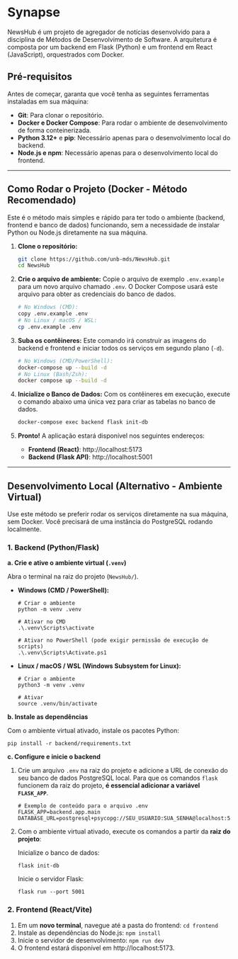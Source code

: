 # Synapse

NewsHub é um projeto de agregador de notícias desenvolvido para a disciplina de Métodos de Desenvolvimento de Software. A arquitetura é composta por um backend em Flask (Python) e um frontend em React (JavaScript), orquestrados com Docker.

## Pré-requisitos

Antes de começar, garanta que você tenha as seguintes ferramentas instaladas em sua máquina:

- **Git**: Para clonar o repositório.
- **Docker e Docker Compose**: Para rodar o ambiente de desenvolvimento de forma conteinerizada.
- **Python 3.12+** e **pip**: Necessário apenas para o desenvolvimento local do backend.
- **Node.js e npm**: Necessário apenas para o desenvolvimento local do frontend.

---

## Como Rodar o Projeto (Docker - Método Recomendado)

Este é o método mais simples e rápido para ter todo o ambiente (backend, frontend e banco de dados) funcionando, sem a necessidade de instalar Python ou Node.js diretamente na sua máquina.

1.  **Clone o repositório:**

    ```sh
    git clone https://github.com/unb-mds/NewsHub.git
    cd NewsHub
    ```

2.  **Crie o arquivo de ambiente:**
    Copie o arquivo de exemplo `.env.example` para um novo arquivo chamado `.env`. O Docker Compose usará este arquivo para obter as credenciais do banco de dados.

    ```sh
    # No Windows (CMD):
    copy .env.example .env
    # No Linux / macOS / WSL:
    cp .env.example .env
    ```

3.  **Suba os contêineres:**
    Este comando irá construir as imagens do backend e frontend e iniciar todos os serviços em segundo plano (`-d`).

    ```sh
    # No Windows (CMD/PowerShell):
    docker-compose up --build -d
    # No Linux (Bash/Zsh):
    docker compose up --build -d
    ```

4.  **Inicialize o Banco de Dados:**
    Com os contêineres em execução, execute o comando abaixo uma única vez para criar as tabelas no banco de dados.

    ```sh
    docker-compose exec backend flask init-db
    ```

5.  **Pronto!**
    A aplicação estará disponível nos seguintes endereços:
    - **Frontend (React)**: http://localhost:5173
    - **Backend (Flask API)**: http://localhost:5001

---

## Desenvolvimento Local (Alternativo - Ambiente Virtual)

Use este método se preferir rodar os serviços diretamente na sua máquina, sem Docker. Você precisará de uma instância do PostgreSQL rodando localmente.

### 1. Backend (Python/Flask)

**a. Crie e ative o ambiente virtual (`.venv`)**

Abra o terminal na raiz do projeto (`NewsHub/`).

- **Windows (CMD / PowerShell):**

  ```shell
  # Criar o ambiente
  python -m venv .venv

  # Ativar no CMD
  .\.venv\Scripts\activate

  # Ativar no PowerShell (pode exigir permissão de execução de scripts)
  .\.venv\Scripts\Activate.ps1
  ```

- **Linux / macOS / WSL (Windows Subsystem for Linux):**

  ```shell
  # Criar o ambiente
  python3 -m venv .venv

  # Ativar
  source .venv/bin/activate
  ```

**b. Instale as dependências**

Com o ambiente virtual ativado, instale os pacotes Python:

```shell
pip install -r backend/requirements.txt
```

**c. Configure e inicie o backend**

1.  Crie um arquivo `.env` na raiz do projeto e adicione a URL de conexão do seu banco de dados PostgreSQL local.
    Para que os comandos `flask` funcionem da raiz do projeto, **é essencial adicionar a variável `FLASK_APP`**.
    ```
    # Exemplo de conteúdo para o arquivo .env
    FLASK_APP=backend.app.main
    DATABASE_URL=postgresql+psycopg://SEU_USUARIO:SUA_SENHA@localhost:5432/SEU_BANCO
    ```
2.  Com o ambiente virtual ativado, execute os comandos a partir da **raiz do projeto**:

    Inicialize o banco de dados:

    ```shell
    flask init-db
    ```

    Inicie o servidor Flask:

    ```shell
    flask run --port 5001
    ```

### 2. Frontend (React/Vite)

1.  Em um **novo terminal**, navegue até a pasta do frontend: `cd frontend`
2.  Instale as dependências do Node.js: `npm install`
3.  Inicie o servidor de desenvolvimento: `npm run dev`
4.  O frontend estará disponível em http://localhost:5173.
